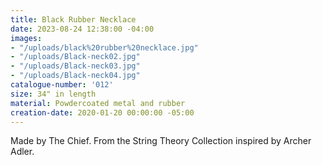 ```yaml
---
title: Black Rubber Necklace
date: 2023-08-24 12:38:00 -04:00
images:
- "/uploads/black%20rubber%20necklace.jpg"
- "/uploads/Black-neck02.jpg"
- "/uploads/Black-neck03.jpg"
- "/uploads/Black-neck04.jpg"
catalogue-number: '012'
size: 34" in length
material: Powdercoated metal and rubber
creation-date: 2020-01-20 00:00:00 -05:00
---
```


Made by The Chief. 
From the String Theory Collection inspired by Archer Adler. 